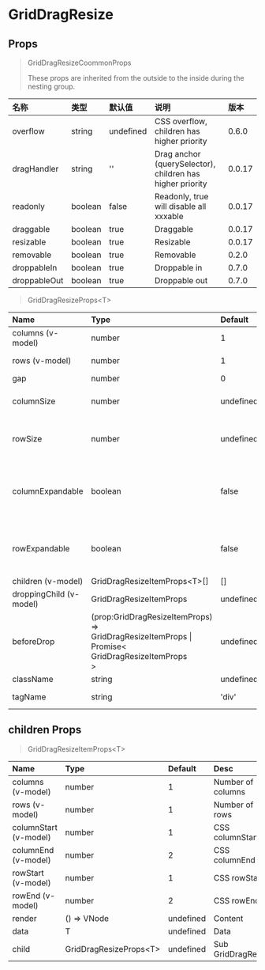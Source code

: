 # GridDragResize

## Props

> GridDragResizeCoommonProps
>
> These props are inherited from the outside to the inside during the nesting group.

| 名称         | 类型    | 默认值    | 说明                                                      | 版本   |
| :----------- | :------ | :-------- | :-------------------------------------------------------- | :----- |
| overflow     | string  | undefined | CSS overflow, children has higher priority                | 0.6.0  |
| dragHandler  | string  | ''        | Drag anchor (querySelector), children has higher priority | 0.0.17 |
| readonly     | boolean | false     | Readonly, true will disable all xxxable                   | 0.0.17 |
| draggable    | boolean | true      | Draggable                                                 | 0.0.17 |
| resizable    | boolean | true      | Resizable                                                 | 0.0.17 |
| removable    | boolean | true      | Removable                                                 | 0.2.0  |
| droppableIn  | boolean | true      | Droppable in                                              | 0.7.0  |
| droppableOut | boolean | true      | Droppable out                                             | 0.7.0  |

> GridDragResizeProps&lt;T&gt;

| Name                    | Type                                                                                                                    | Default   | Desc                                                                | Version |
| :---------------------- | :---------------------------------------------------------------------------------------------------------------------- | :-------- | :------------------------------------------------------------------ | :------ |
| columns (v-model)       | number                                                                                                                  | 1         | Number of columns                                                   | 0.0.17  |
| rows (v-model)          | number                                                                                                                  | 1         | Number of rows                                                      | 0.0.17  |
| gap                     | number                                                                                                                  | 0         | gap size                                                            | 0.0.17  |
| columnSize              | number                                                                                                                  | undefined | Column size, undefined as 1fr                                       | 0.0.17  |
| rowSize                 | number                                                                                                                  | undefined | Row size, undefined undefined as 1fr                                | 0.0.17  |
| columnExpandable        | boolean                                                                                                                 | false     | Enable columns to expand to the right(Disable when in nested group) | 0.0.17  |
| rowExpandable           | boolean                                                                                                                 | false     | Enable rows to expand to the bottom(Disable when in nested group)   | 0.0.17  |
| children (v-model)      | GridDragResizeItemProps&lt;T&gt;[]                                                                                      | []        | children Props                                                      | 0.0.17  |
| droppingChild (v-model) | GridDragResizeItemProps                                                                                                 | undefined | Child which is dropping                                             | 0.2.6   |
| beforeDrop              | (prop:GridDragResizeItemProps)<br>=&gt;<br>GridDragResizeItemProps \|<br>Promise&lt;<br>GridDragResizeItemProps<br>&gt; | undefined | Update prop before drop                                             | 0.7.0   |
| className               | string                                                                                                                  | undefined | Add CSS Class                                                       | 0.4.0   |
| tagName                 | string                                                                                                                  | 'div'     | Root element TagName                                                | 0.7.0   |

## children Props

> GridDragResizeItemProps&lt;T&gt;

| Name                  | Type                         | Default   | Desc               | Version |
| :-------------------- | :--------------------------- | :-------- | :----------------- | :------ |
| columns (v-model)     | number                       | 1         | Number of columns  | 0.0.17  |
| rows (v-model)        | number                       | 1         | Number of rows     | 0.0.17  |
| columnStart (v-model) | number                       | 1         | CSS columnStart    | 0.0.17  |
| columnEnd (v-model)   | number                       | 2         | CSS columnEnd      | 0.0.17  |
| rowStart (v-model)    | number                       | 1         | CSS rowStart       | 0.0.17  |
| rowEnd (v-model)      | number                       | 2         | CSS rowEnd         | 0.0.17  |
| render                | () => VNode                  | undefined | Content            | 0.0.17  |
| data                  | T                            | undefined | Data               | 0.0.17  |
| child                 | GridDragResizeProps&lt;T&gt; | undefined | Sub GridDragResize | 0.4.0   |
